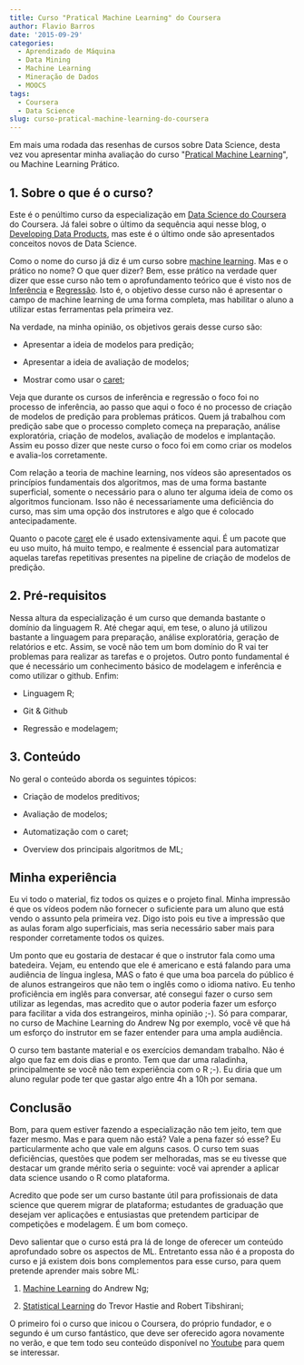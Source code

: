 ```yaml
---
title: Curso "Pratical Machine Learning" do Coursera
author: Flavio Barros
date: '2015-09-29'
categories:
  - Aprendizado de Máquina
  - Data Mining
  - Machine Learning
  - Mineração de Dados
  - MOOCS
tags:
  - Coursera
  - Data Science
slug: curso-pratical-machine-learning-do-coursera
---
```


Em mais uma rodada das resenhas de cursos sobre Data Science, desta vez vou apresentar minha avaliação do curso "[Pratical Machine Learning](https://www.coursera.org/course/predmachlearn)", ou Machine Learning Prático.

## 1. Sobre o que é o curso?

Este é o penúltimo curso da especialização em [Data Science do Coursera](https://www.coursera.org/specializations/jhudatascience?utm_medium=courseDescripTop) do Coursera. Já falei sobre o último da sequência aqui nesse blog, o [Developing Data Products](http://www.flaviobarros.net/2015/08/24/curso-developing-data-products-do-coursera/), mas este é o último onde são apresentados conceitos novos de Data Science.

Como o nome do curso já diz é um curso sobre [machine learning](https://pt.wikipedia.org/wiki/Aprendizado_de_m%C3%A1quina). Mas e o prático no nome? O que quer dizer? Bem, esse prático na verdade quer dizer que esse curso não tem o aprofundamento teórico que é visto nos de [Inferência](https://www.coursera.org/course/statinference) e [Regressão](https://www.coursera.org/course/regmods). Isto é, o objetivo desse curso não é apresentar o campo de machine learning de uma forma completa, mas habilitar o aluno a utilizar estas ferramentas pela primeira vez.

Na verdade, na minha opinião, os objetivos gerais desse curso são:

  * Apresentar a ideia de modelos para predição;

  * Apresentar a ideia de avaliação de modelos;

  * Mostrar como usar o [caret](http://caret.r-forge.r-project.org/);

Veja que durante os cursos de inferência e regressão o foco foi no processo de inferência, ao passo que aqui o foco é no processo de criação de modelos de predição para problemas práticos. Quem já trabalhou com predição sabe que o processo completo começa na preparação, análise exploratória, criação de modelos, avaliação de modelos e implantação. Assim eu posso dizer que neste curso o foco foi em como criar os modelos e avalia-los corretamente.

Com relação a teoria de machine learning, nos vídeos são apresentados os princípios fundamentais dos algoritmos, mas de uma forma bastante superficial, somente o necessário para o aluno ter alguma ideia de como os algoritmos funcionam. Isso não é necessariamente uma deficiência do curso, mas sim uma opção dos instrutores e algo que é colocado antecipadamente.

Quanto o pacote [caret](http://caret.r-forge.r-project.org/) ele é usado extensivamente aqui. É um pacote que eu uso muito, há muito tempo, e realmente é essencial para automatizar aquelas tarefas repetitivas presentes na pipeline de criação de modelos de predição.

## 2. Pré-requisitos

Nessa altura da especialização é um curso que demanda bastante o domínio da linguagem R. Até chegar aqui, em tese, o aluno já utilizou bastante a linguagem para preparação, análise exploratória, geração de relatórios e etc. Assim, se você não tem um bom domínio do R vai ter problemas para realizar as tarefas e o projetos. Outro ponto fundamental é que é necessário um conhecimento básico de modelagem e inferência e como utilizar o github. Enfim:

  * Linguagem R;

  * Git & Github

  * Regressão e modelagem;

## 3. Conteúdo

No geral o conteúdo aborda os seguintes tópicos:

  * Criação de modelos preditivos;

  * Avaliação de modelos;

  * Automatização com o caret;

  * Overview dos principais algoritmos de ML;

## Minha experiência

Eu vi todo o material, fiz todos os quizes e o projeto final. Minha impressão é que os vídeos podem não fornecer o suficiente para um aluno que está vendo o assunto pela primeira vez. Digo isto pois eu tive a impressão que as aulas foram algo superficiais, mas seria necessário saber mais para responder corretamente todos os quizes.

Um ponto que eu gostaria de destacar é que o instrutor fala como uma batedeira. Vejam, eu entendo que ele é americano e está falando para uma audiência de língua inglesa, MAS o fato é que uma boa parcela do público é de alunos estrangeiros que não tem o inglês como o idioma nativo. Eu tenho proficiência em inglês para conversar, até consegui fazer o curso sem utilizar as legendas, mas acredito que o autor poderia fazer um esforço para facilitar a vida dos estrangeiros, minha opinião ;-). Só para comparar, no curso de Machine Learning do Andrew Ng por exemplo, você vê que há um esforço do instrutor em se fazer entender para uma ampla audiência.

O curso tem bastante material e os exercícios demandam trabalho. Não é algo que faz em dois dias e pronto. Tem que dar uma raladinha, principalmente se você não tem experiência com o R ;-). Eu diria que um aluno regular pode ter que gastar algo entre 4h a 10h por semana.

## Conclusão

Bom, para quem estiver fazendo a especialização não tem jeito, tem que fazer mesmo. Mas e para quem não está? Vale a pena fazer só esse? Eu particularmente acho que vale em alguns casos. O curso tem suas deficiências, questões que podem ser melhoradas, mas se eu tivesse que destacar um grande mérito seria o seguinte: você vai aprender a aplicar data science usando o R como plataforma.

Acredito que pode ser um curso bastante útil para profissionais de data science que querem migrar de plataforma; estudantes de graduação que desejam ver aplicações e entusiastas que pretendem participar de competições e modelagem. É  um bom começo.

Devo salientar que o curso está pra lá de longe de oferecer um conteúdo aprofundado sobre os aspectos de ML. Entretanto essa não é a proposta do curso e já existem dois bons complementos para esse curso, para quem pretende aprender mais sobre ML:

  1. [Machine Learning](https://www.coursera.org/learn/machine-learning) do Andrew Ng;

  2. [Statistical Learning](https://lagunita.stanford.edu/courses/HumanitiesandScience/StatLearning/Winter2015/about) do Trevor Hastie and Robert Tibshirani;

O primeiro foi o curso que inicou o Coursera, do próprio fundador, e o segundo é um curso fantástico, que deve ser oferecido agora novamente no verão, e que tem todo seu conteúdo disponível no [Youtube](http://www.r-bloggers.com/in-depth-introduction-to-machine-learning-in-15-hours-of-expert-videos/) para quem se interessar.
